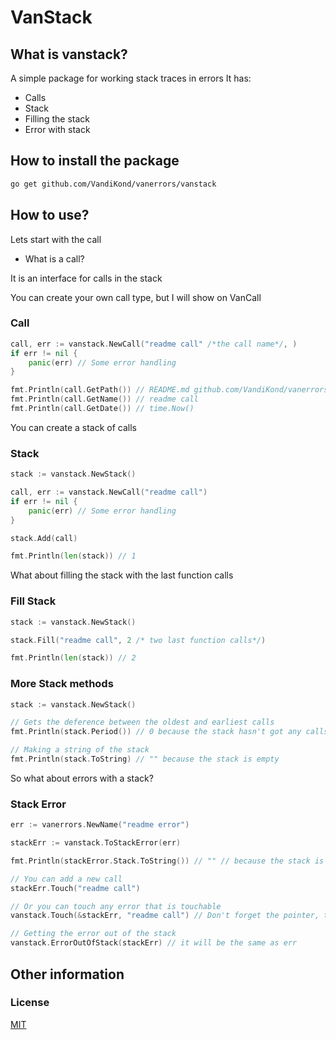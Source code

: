 # VanStack

## What is vanstack?

A simple package for working stack traces in errors
It has:

- Calls
- Stack
- Filling the stack
- Error with stack

## How to install the package

```bash
go get github.com/VandiKond/vanerrors/vanstack
```

## How to use?

Lets start with the call

- What is a call?

It is an interface for calls in the stack

You can create your own call type, but I will show on VanCall

### Call

```go
call, err := vanstack.NewCall("readme call" /*the call name*/, )
if err != nil {
    panic(err) // Some error handling 
}

fmt.Println(call.GetPath()) // README.md github.com/VandiKond/vanerrors/vanstack: 37 (line)
fmt.Println(call.GetName()) // readme call
fmt.Println(call.GetDate()) // time.Now()
```

You can create a stack of calls

### Stack

```go
stack := vanstack.NewStack()

call, err := vanstack.NewCall("readme call")
if err != nil {
    panic(err) // Some error handling 
}

stack.Add(call)

fmt.Println(len(stack)) // 1
```

What about filling the stack with the last function calls

### Fill Stack

```go
stack := vanstack.NewStack()

stack.Fill("readme call", 2 /* two last function calls*/)

fmt.Println(len(stack)) // 2
```

### More Stack methods

```go
stack := vanstack.NewStack()

// Gets the deference between the oldest and earliest calls
fmt.Println(stack.Period()) // 0 because the stack hasn't got any calls

// Making a string of the stack
fmt.Println(stack.ToString) // "" because the stack is empty
```

So what about errors with a stack?

### Stack Error

```go
err := vanerrors.NewName("readme error")

stackErr := vanstack.ToStackError(err)

fmt.Println(stackError.Stack.ToString()) // "" // because the stack is empty

// You can add a new call 
stackErr.Touch("readme call") 

// Or you can touch any error that is touchable
vanstack.Touch(&stackErr, "readme call") // Don't forget the pointer, the compiler won't say that it is wrong with out the pointer, but the error wouldn't change if you don't use the pointer

// Getting the error out of the stack
vanstack.ErrorOutOfStack(stackErr) // it will be the same as err
```

## Other information

### License

[MIT](../LICENSE)
